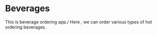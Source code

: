 # Beverages
This is beverage ordering app./
Here , we can order various types of hot ordering beverages.

